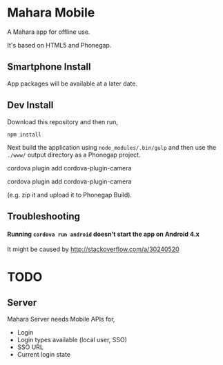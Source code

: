 # Mahara Mobile

A Mahara app for offline use.

It's based on HTML5 and Phonegap.

## Smartphone Install

App packages will be available at a later date.

## Dev Install

Download this repository and then run,

    npm install

Next build the application using `node_modules/.bin/gulp` and then use the `./www/` output directory as a Phonegap project.

cordova plugin add cordova-plugin-camera

cordova plugin add cordova-plugin-camera

 (e.g. zip it and upload it to Phonegap Build).

## Troubleshooting

#### Running `cordova run android` doesn't start the app on Android 4.x

It might be caused by http://stackoverflow.com/a/30240520


# TODO

## Server

Mahara Server needs Mobile APIs for,

* Login
* Login types available (local user, SSO)
* SSO URL
* Current login state
